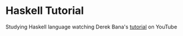 # Haskell Tutorial
Studying Haskell language watching Derek Bana's <a href="https://www.youtube.com/watch?v=02_H3LjqMr8">tutorial</a> on YouTube
